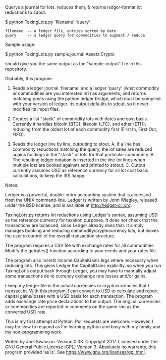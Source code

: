 Querys a journal for lots, reduces them, & returns ledger-format lot reductions to sdout.

$ python TaxingLots.py 'filename' 'query'

    filename  -- a ledger file, entries sorted by date
    query     -- a ledger query for commodities to augment / reduce

Sample usage:

$ python TaxingLots.py sample.journal Assets:Crypto

should give you the same output as the "sample-output" file in this repository.

Globably, this program:

 1. Reads a ledger journal 'filename' and a ledger 'query' (what
    commodity or commodities are you interested in?) as arguments,
    and returns matching posts using the python ledger bridge, which
    must be compiled with your version of ledger. Its output defaults
    to sdout, so it never modifies its imput files.

 2. Creates a list "stack" of commodity lots with dates and cost basis.
    Currently it handles bitcoin (BTC), litecoin (LTC), and ether (ETH),
    reducing from the oldest lot of each commodity first (First In, First
    Out, FIFO).

 3. Reads the ledger line by line, outputing to stout.
    A. If a line has commodity reductions matching the query,
       the lot sales are reduced agains holdings in the "stack" of lots
       for that particular commodity.
    B. The resulting ledger notation is inserted in the line (or lines
       when multiple lots are booked against) and printed to stdout.
    C. Output currently assumes USD as reference currency for all lot cost
       basis calculations, to keep the IRS happy.
        
Notes:

Ledger is a powerful, double-entry accounting system that is accessed from the
UNIX command-line. Ledger is written by John Wiegley, released under the BSD
license, and is available at http://ledger-cli.org.

TaxingLots.py returns lot reductions using Ledger's syntax, assuming USD as the
reference currency for taxation purposes. It does not check that the
transactions are balanced, since Ledger already does that. It simply manages
booking and reducing commodity/cryptocurrency lots, but leaves the user in
control of the overall transaction structure.

The program requires a CSV file with exchange rates for all commodities. Modify
the getrates() function according to your needs and your rates file.

The program also inserts Income:CapitalGains legs where necessary when reducing
lots. This gives Ledger the CapitalGains explicitly, so when you run TaxingLot's
output back through Ledger, you may have to manually adjust some transactions do
to currency exchange rate losses and/or gains.

I keep my ledger file in the actual currencies or cryptocurrencies that I
transact in. With this program, I can convert to USD to calculate and report
capital gains/losses with a USD basis for each transaction. The program adds
exchange rate price declarations to the output. The original currencies or
commodities are reported in comments on the same line as the converted USD rate.

This is my first attempt at Python. Pull requests are welcome. However, I may
be slow to respond as I'm learning python and busy with my family and my
non-programming work.

Writen by Joel Swanson. Version 0.03. Copyright 2017. Licensed under
the GNU General Public License (GPL) Version 3. Absolutely no warranty,
this program provided 'as is'. See https://www.gnu.org/licenses/gpl.html.